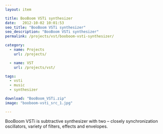 ```yaml
---
layout: item

title: BooBoom VSTi synthesizer
date:   2012-10-02 10:01:53
seo_title: "BooBoom VSTi synthesizer"
seo_description: "BooBoom VSTi synthesizer"
permalink: /projects/vst/booboom-vsti-synthesizer/

category:
  - name: Projects
    url: /projects/

  - name: VST
    url: /projects/vst/

tags:
  - vsti
  - music
  - synthesizer

download: "BooBoom_VSTi.zip"
image: "booboom-vsti_src_1.jpg"

---
```

BooBoom VSTi is subtractive synthesizer with two &#8211; closely synchronization oscillators, variety of filters, effects and envelopes.